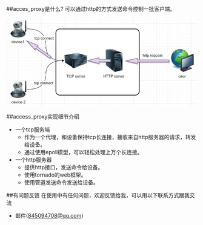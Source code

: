 ##acces_proxy是什么?
可以通过http的方式发送命令控制一批客户端。

![image](https://github.com/georgexuedz/access_proxy/raw/master/image/access_proxy.jpg)

##access_proxy实现细节介绍

* 一个tcp服务端
    *  作为一个代理，和设备保持tcp长连接，接收来自http服务器的请求，转发给设备。
    *  通过使用epoll模型，可以轻松处理上万个长连接。
* 一个http服务器
    *  提供http接口，发送命令给设备。
    *  使用tornado的web框架。
    *  使用管道发送命令发送给设备。

##有问题反馈
在使用中有任何问题，欢迎反馈给我，可以用以下联系方式跟我交流

* 邮件(845094708@qq.com)

